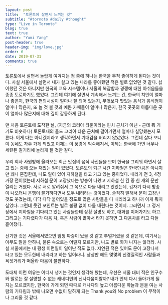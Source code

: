 ```yaml
---
layout: post
title:  "토론토에 살면서 느끼는 것"
subtitle: "#tornoto #daily #thought"
type: "Live in Toronto"
blog: true
text: true
author: "Yumi Yang"
post-header: true
header-img: "img/love.jpg"
order: 6
date: 2019-07-31
comments: true
---
```


토론토에서 살면서 놀랍게 여겨지는 점 중에 하나는 한국을 무척 좋아하게 된다는 것이다. 
사실 서울에서 살면서 내가 살고 있는 나라를 좋아했던 적은 별로 없었던 것 같다.
싫어했던 것은 아니지만 한국의 교육 시스템이나 서울의 복잡함과 경쟁에 대한 아쉬움들을 종종 토로하기도 했었다.
그런데 여기에 살면서 계속해서 느끼는 건, 한국의 치안이 얼마나 좋은지, 한국의 편의시설이 얼마나 잘 되어 있는지,
무엇보다 맛있는 음식과 음식점이 얼마나 많은지, 
또 놀 것 볼 것과 예쁜 카페들이 얼마나 많은지, 한국 곳곳의 아름다운 곳이 얼마나 많은지에 대해 깊이 감동하게 된다.
<br/><br/>
맨 처음 토론토에 도착한 날, (지금의 코리아 타운이라는 핀치 근처가 아닌 - 근데 뭐 거기도 비슷하다) 토론토내의 올드 코리아 타운 근처에 걸어가면서
얼마나 실망했는지 모른다. 이게 다는 아니겠지라고 생각하면서 기대감을 버리지 않았었다. 그런데 살다 보니 이 동네도 자주 가게 되었고
이제는 이 풍경에 익숙해져서, 이제는 한국에 가면 너무나 세련된 길거리에 놀라게 될 것만 같다.
<br/><br/>
우리 회사 사원방에 올라오는 최근 맛집의 음식 사진들을 보며 한국을 그리워 하면서 살고 있는 중에 오늘 재밌는 일이 있었다.
토론토의 퇴근 시간 지하철은 한국만큼은 아니지만 꽤나 혼잡한데, 나도 일이 있어 지하철을 타고 가고 있는 중이었다.
내리기 전 3, 4정거장 전이었는데 지하철 문이 고장났다는 방송이 나왔고 지하철 한 칸 중 한 개의 문만 열리는 거였다.
서로 서로 알려줘서 그 쪽으로 다들 내리고 있었는데, 갑자기 다시 방송이 나오더니 운행이 불가하다면서 모두 내리라는 것이었다.
솔직히 말해서 문이 고장난 것도 웃겼는데, 다닥 다닥 붙어있을 정도로 많은 사람들을 다 내리라고 하니까 이게 뭐지 싶었다.
그런데 웃긴 포인트는 별로 불평 없이 다들 내린다는 것이지. 그러면서 그 정거장에서 지하철을 기다리고 있는 사람들한테 상황 설명도 하고,
대화를 이어가기도 하고. 그리고는 기다렸다가 다음 차, 혹은 사람이 많아서 타지 못하면 그 다음차를 타고 다들 흩어졌다.
<br/><br/>
신기한 것은 서울에서였으면 엄청 짜증이 났을 것 같고 투덜거렸을 것 같은데, 여기서는 아무도 말을 안하니, 물론 속으로는 어떨지 모르지만,
나도 별로 화가 나지는 않더라. 사실 서울에서는 내 평생 이런일이 일어난 적도 없다. 지연된 적은 있어도 문이 고장나서 타고 있는 모두한테 내리라고 하는 일이라니. 상상만 해도 몇몇의 신경질적인 사람들과 욕짓거리가 떠올라 마음이 불편하다. 
<br/><br/>
도대체 이런 여유는 어디서 생기는 것인지 생각해 봤는데, 우선은 서울 대비 적은 인구수와 말로는 잘 설명할 수 없는 캐네디언의 신사다움이랄까? 내가 언제 다시 돌아가게 될지는 모르겠지만, 한국에 가게 되면 때때로 캐나다의 높고 아름다운 하늘과 문을 여는 사람의 기다림과 밖에 나오면 수없이 말하게 되는 Thank you와 No problem 이 무척이나 그리울 것 같다.
<br/><br/>